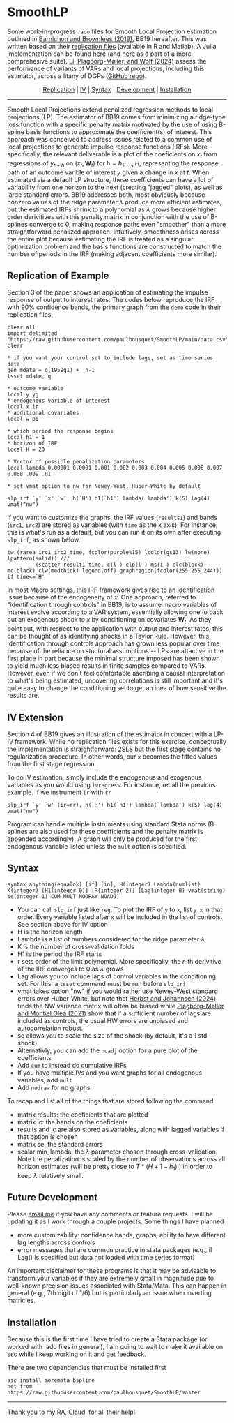 # SmoothLP

Some work-in-progress `.ado` files for Smooth Local Projection estimation outlined in [Barnichon and Brownlees (2019)](https://www.mitpressjournals.org/doi/abs/10.1162/rest_a_00778), BB19 hereafter. This was written based on their [replication files](https://dataverse.harvard.edu/dataset.xhtml?persistentId=doi:10.7910/DVN/8KQJBJ) (available in R and Matlab). A Julia implementation can be found [here](https://github.com/justinjjlee/SmoothLocalProjections.jl) (and [here](https://github.com/junyuan-chen/LocalProjections.jl) as a part of a more comprehesive suite). [Li, Plagborg-Møller, and Wolf (2024)](https://www.sciencedirect.com/science/article/pii/S030440762400068X?via%3Dihub) assess the performance of variants of VARs and local projections, including this estimator, across a litany of DGPs ([GitHub repo](https://github.com/dake-li/lp_var_simul)). 

<p align="center">
  <a href="#replication-of-example">Replication</a> |
  <a href="#iv-extension">IV</a> |
  <a href="#syntax">Syntax</a> |
  <a href="#future-development">Development</a> |
  <a href="#installation">Installation</a>
</p>



***

Smooth Local Projections extend penalized regression methods to local projections (LP). The estimator of BB19 comes from minimizing a ridge-type loss function with a specific penalty matrix motivated by the use of using B-spline basis functions to approximate the coefficient(s) of interest. This approach was conceived to address issues related to a common use of local projections to generate impulse response functions (IRFs). More specifically, the relevant deliverable is a plot of the coeficients on $x_t$ from regressions of $y_{t+h}$ on $(x_t,\boldsymbol{W}_t)$ for $h=h_1,\dots,H$, representing the response path of an outcome varible of interest $y$ given a change in $x$ at $t$. When estimated via a default LP structure, these coefficients can have a lot of variability from one horizon to the next (creating "jagged" plots), as well as large standard errors. BB19 addresses both, most obviously because nonzero values of the ridge parameter $\lambda$ produce more efficient estimates, but the estimated IRFs shrink to a polynomial as $\lambda$ grows because higher order derivitives with this penalty matrix in conjunction with the use of B-splines converge to 0, making response paths even "smoother" than a more straightforward penalized approach. Intuitively, smoothness arises across the entire plot because estimating the IRF is treated as a singular optimization problem and the basis functions are constructed to match the number of periods in the IRF (making adjacent coefficients more similar). 

## Replication of Example

Section 3 of the paper shows an application of estimating the impulse response of output to interest rates. The codes below reproduce the IRF with 90% confidence bands, the primary graph from the `demo` code in their replication files. 

```
clear all
import delimited "https://raw.githubusercontent.com/paulbousquet/SmoothLP/main/data.csv", clear

* if you want your control set to include lags, set as time series data
gen mdate = q(1959q1) + _n-1
tsset mdate, q

* outcome variable 
local y yg
* endogenous variable of interest 
local x ir
* additional covariates 
local w pi 

* which period the response begins 
local h1 = 1
* horizon of IRF 
local H = 20

* Vector of possible penalization parameters 
local lambda 0.00001 0.0001 0.001 0.002 0.003 0.004 0.005 0.006 0.007 0.008 .009 .01

* set vmat option to nw for Newey-West, Huber-White by default 

slp_irf `y' `x' `w', h(`H') h1(`h1') lambda(`lambda') k(5) lag(4) vmat("nw")

```
If you want to customize the graphs, the IRF values (`results1`) and bands (`irc1`, `irc2`) are stored as variables (with `time` as the x axis). For instance, this is what's run as a default, but you can run it on its own after executing `slp_irf`, as shown below. 
```
tw (rarea irc1 irc2 time, fcolor(purple%15) lcolor(gs13) lw(none) lpattern(solid)) ///
         (scatter result1 time, c(l ) clp(l ) ms(i ) clc(black) mc(black) clw(medthick) legend(off) graphregion(fcolor(255 255 244))) if time<=`H'
```

In most Macro settings, this IRF framework gives rise to an identification issue because of the endogeneity of $x$. One approach, referred to "identification through controls" in BB19, is to assume macro variables of interest evolve according to a VAR system, essentially allowing one to back out an exogenous shock to $x$ by conditioning on covariates $\boldsymbol{W}_t$. As they point out, with respect to the application with output and interest rates, this can be thought of as identifying shocks in a Taylor Rule. However, this identification through controls approach has grown less popular over time because of the reliance on stuctural assumptions -- LPs are attactive in the first place in part because the minimal structure imposed has been shown to yield much less biased results in finite samples compared to VARs. However, even if we don't feel comfortable ascribing a causal interpretation to what's being estimated, uncovering correlations is still important and it's quite easy to change the conditioning set to get an idea of how sensitive the results are. 

## IV Extension 

Section 4 of BB19 gives an illustration of the estimator in concert with a LP-IV framework. While no replication files exists for this exercise, conceptually the implementation is straightforward: 2SLS but the first stage contains no regularization procedure. In other words, our `x` becomes the fitted values from the first stage regression. 

To do IV estimation, simply include the endogenous and exogenous variables as you would using `ivregress`. For instance, recall the previous example. If we instrument `ir` with `rr` 

```
slp_irf `y' `w' (ir=rr), h(`H') h1(`h1') lambda(`lambda') k(5) lag(4) vmat("nw")
```
Program can handle multiple instruments using standard Stata norms (B-splines are also used for these coefficients and the penalty matrix is appended accordingly). A graph will only be produced for the first endogenous variable listed unless the `mult` option is specified.  

## Syntax 

```
syntax anything(equalok) [if] [in], H(integer) Lambda(numlist) K(integer) [H1(integer 0)] [R(integer 2)] [Lag(integer 0) vmat(string) se(integer 1) CUM MULT NODRAW NOADJ]
```
* You can call `slp_irf` just like `reg`. To plot the IRF of `y` to `x`, list `y x` in that order. Every variable listed after `x` will be included in the list of controls. See section above for IV option
* H is the horizon length
* Lambda is a list of numbers considered for the ridge parameter $\lambda$ 
* K is the number of cross-validation folds
* H1 is the period the IRF starts
* r sets order of the limit polynomial. More specifically, the $r$-th derivitive of the IRF converges to 0 as $\lambda$ grows 
* Lag allows you to include lags of control variables in the conditioning set. For this, a `tsset` command must be run before `slp_irf`
* vmat takes option "nw" if you would rather use Newey-West standard errors over Huber-White, but note that [Herbst and Johannsen (2024)](http://www.sciencedirect.com/science/article/pii/S0304407624000010) finds the NW variance matrix will often be biased while [Plagborg-Møller and Montiel Olea (2021)](https://joseluismontielolea.com/lp_inference_ecta.pdf) show that if a sufficient number of lags are included as controls, the usual HW errors are unbiased and autocorrelation robust.
* se allows you to scale the size of the shock (by default, it's a 1 std shock).
* Alternativly, you can add the `noadj` option for a pure plot of the coefficients
* Add `cum` to instead do cumulative IRFs
* If you have multiple IVs and you want graphs for all endogenous variables, add `mult`
* Add `nodraw` for no graphs

To recap and list all of the things that are stored following the command 
* matrix results: the coeficients that are plotted
* matrix ic: the bands on the coeficients
* results and ic are also stored as variables, along with lagged variables if that option is chosen 
* matrix se: the standard errors
* scalar min_lambda: the $\lambda$ parameter chosen through cross-validation. Note the penalization is scaled by the number of observations across all horizon estimates (will be pretty close to $T * (H+1-h_1)$ ) in order to keep $\lambda$ relatively small. 

## Future Development 

Please [email me](mailto:ptb8zf@virginia.edu) if you have any comments or feature requests. I will be updating it as I work through a couple projects. Some things I have planned 

* more customizability: confidence bands, graphs, ability to have different lag lengths across controls  
* error messages that are common practice in stata packages (e.g., if Lag() is specified but data not loaded with time series format) 

An important disclaimer for these programs is that it may be advisable to transform your variables if they are extremely small in magnitude due to well-known precision issues associated with Stata/Mata. This can happen in general (e.g., 7th digit of 1/6) but is particularly an issue when inverting matricies.  
 
 ## Installation

Because this is the first time I have tried to create a Stata package (or worked with .ado files in general), I am going to wait to make it available on ssc while I keep working on it and get feedback. 

There are two dependencies that must be installed first 

 ```
ssc install moremata bspline
net from https://raw.githubusercontent.com/paulbousquet/SmoothLP/master 
```

***
Thank you to my RA, Claud, for all their help!

